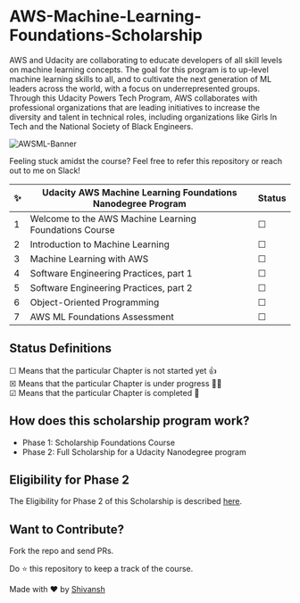 # AWS-Machine-Learning-Foundations-Scholarship
AWS and Udacity are collaborating to educate developers of all skill levels on machine learning concepts. The goal for this program is to up-level machine learning skills to all, and to cultivate the next generation of ML leaders across the world, with a focus on underrepresented groups. Through this Udacity Powers Tech Program, AWS collaborates with professional organizations that are leading initiatives to increase the diversity and talent in technical roles, including organizations like Girls In Tech and the National Society of Black Engineers. 

![AWSML-Banner](AWSML-Banner.png)

Feeling stuck amidst the course? Feel free to refer this repository or reach out to me on Slack!

✨| Udacity AWS Machine Learning Foundations Nanodegree Program | Status
--- | ---| ---
1 | Welcome to the AWS Machine Learning Foundations Course | &#9744;
2 | Introduction to Machine Learning |  &#9744;
3 | Machine Learning with AWS |  &#9744;
4 | Software Engineering Practices, part 1 |  &#9744;
5 | Software Engineering Practices, part 2 |  &#9744;
6 | Object-Oriented Programming |  &#9744;
7 | AWS ML Foundations Assessment | &#9744;

## Status Definitions
 &#9744; Means that the particular Chapter is not started yet 👍 <br>
 &#9746; Means that the particular Chapter is under progress 👨‍💻 <br>
 &#9745; Means that the particular Chapter is completed 🎉
 
 ## How does this scholarship program work?
 * Phase 1: Scholarship Foundations Course
 * Phase 2: Full Scholarship for a Udacity Nanodegree program

 ## Eligibility for Phase 2
 The Eligibility for Phase 2 of this Scholarship is described [here](https://github.com/Shivansh2407/AWS-Machine-Learning-Foundations-Scholarship/blob/main/Eligibility%20for%20Phase%202%20Guide.md).
 
 ## Want to Contribute?
 Fork the repo and send PRs.
 
 Do :star: this repository to keep a track of the course. 
 
 Made with :heart: by [Shivansh](https://github.com/Shivansh2407)
 
 

